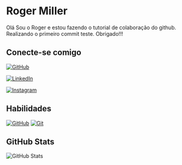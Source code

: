 # Roger Miller
Olá Sou o Roger e estou fazendo o tutorial de colaboração do github. Realizando o primeiro commit teste. 
Obrigado!!!

## Conecte-se comigo
[![GitHub](https://img.shields.io/badge/GitHub-111?style=for-the-badge&logo=github&logoColor=0E76A8)](https://github.com/Roggermiller)

[![LinkedIn](https://img.shields.io/badge/LinkedIn-000?style=for-the-badge&logo=linkedin&logoColor=0E76A8)](https://www.linkedin.com/in/roger-miller-62100a1b3/)

[![Instagram](https://img.shields.io/badge/Instagram-000?style=for-the-badge&logo=instagram)](https://www.instagram.com/rogersantos2682/)

## Habilidades
[![GitHub](https://img.shields.io/badge/GitHub-000?style=for-the-badge&logo=github&logoColor=fff)](https://docs.github.com/)
[![Git](https://img.shields.io/badge/Git-000?style=for-the-badge&logo=git&logoColor=fff)](https://git-scm.com/doc)


## GitHub Stats
![GitHub Stats](https://github-readme-stats.vercel.app/api?username=Roggermiller&theme=transparent&bg_color=000&border_color=fff&show_icons=true&icon_color=fff&title_color=fff&text_color=fff&hide_title=true&hide=stars)